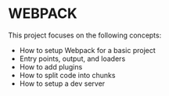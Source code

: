 # WEBPACK

This project focuses on the following concepts:
* How to setup Webpack for a basic project
* Entry points, output, and loaders
* How to add plugins
* How to split code into chunks
* How to setup a dev server